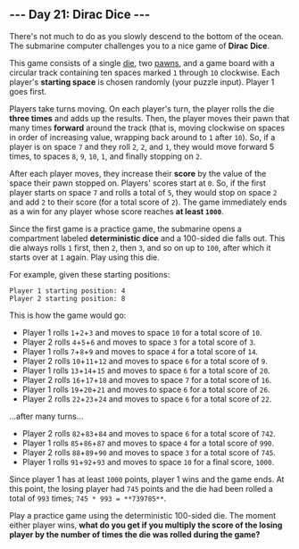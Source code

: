 ## \--- Day 21: Dirac Dice ---

There's not much to do as you slowly descend to the bottom of the ocean. The submarine computer challenges you to a nice game of **Dirac Dice**.

This game consists of a single [die](https://en.wikipedia.org/wiki/Dice), two [pawns](https://en.wikipedia.org/wiki/Glossary_of_board_games#piece), and a game board with a circular track containing ten spaces marked `1` through `10` clockwise. Each player's **starting space** is chosen randomly (your puzzle input). Player 1 goes first.

Players take turns moving. On each player's turn, the player rolls the die **three times** and adds up the results. Then, the player moves their pawn that many times **forward** around the track (that is, moving clockwise on spaces in order of increasing value, wrapping back around to `1` after `10`). So, if a player is on space `7` and they roll `2`, `2`, and `1`, they would move forward 5 times, to spaces `8`, `9`, `10`, `1`, and finally stopping on `2`.

After each player moves, they increase their **score** by the value of the space their pawn stopped on. Players' scores start at `0`. So, if the first player starts on space `7` and rolls a total of `5`, they would stop on space `2` and add `2` to their score (for a total score of `2`). The game immediately ends as a win for any player whose score reaches **at least `1000`**.

Since the first game is a practice game, the submarine opens a compartment labeled **deterministic dice** and a 100-sided die falls out. This die always rolls `1` first, then `2`, then `3`, and so on up to `100`, after which it starts over at `1` again. Play using this die.

For example, given these starting positions:

```
Player 1 starting position: 4
Player 2 starting position: 8

```

This is how the game would go:

-   Player 1 rolls `1`+`2`+`3` and moves to space `10` for a total score of `10`.
-   Player 2 rolls `4`+`5`+`6` and moves to space `3` for a total score of `3`.
-   Player 1 rolls `7`+`8`+`9` and moves to space `4` for a total score of `14`.
-   Player 2 rolls `10`+`11`+`12` and moves to space `6` for a total score of `9`.
-   Player 1 rolls `13`+`14`+`15` and moves to space `6` for a total score of `20`.
-   Player 2 rolls `16`+`17`+`18` and moves to space `7` for a total score of `16`.
-   Player 1 rolls `19`+`20`+`21` and moves to space `6` for a total score of `26`.
-   Player 2 rolls `22`+`23`+`24` and moves to space `6` for a total score of `22`.

...after many turns...

-   Player 2 rolls `82`+`83`+`84` and moves to space `6` for a total score of `742`.
-   Player 1 rolls `85`+`86`+`87` and moves to space `4` for a total score of `990`.
-   Player 2 rolls `88`+`89`+`90` and moves to space `3` for a total score of `745`.
-   Player 1 rolls `91`+`92`+`93` and moves to space `10` for a final score, `1000`.

Since player 1 has at least `1000` points, player 1 wins and the game ends. At this point, the losing player had `745` points and the die had been rolled a total of `993` times; `745 * 993 = **739785**`.

Play a practice game using the deterministic 100-sided die. The moment either player wins, **what do you get if you multiply the score of the losing player by the number of times the die was rolled during the game?**
